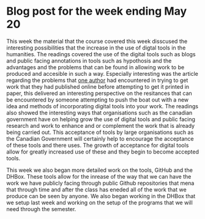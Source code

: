 # Blog post for the week ending May 20

This week the material that the course covered this week disscused the interesting possibilities that the increase in the use of digtal tools in the humanities. The readings covered the use of the digital tools such as blogs and public facing annotations in tools such as hypothosis and the advantages and the problems that can be found in allowing work to be produced and accesible in such a way. Especially interesting was the article regarding the problems that [one author](http://www.lotfortynine.org/2017/06/my-digital-publishing-update-nothing/) had encountered in trying to get work that they had published online before attempting to get it printed in paper, this delivered an interesting perspective on the resitances that can be encountered by someone attempting to push the boat out with a new idea and methods of incorporating digital tools into your work. The readings also showed the interesting ways that organisations such as the canadian government have on helping grow the use of digital tools and public facing research and work to enhance and or complement the work that is already being carried out. This acceptance of tools by large organisations such as the Canadian Government will certainly help to encourage the acceptance of these tools and there uses. The growth of acceptance for digital tools allow for greatly increased use of these and they begin to become accepted tools.  

This week we also began more detailed work on the tools, GitHub and the DHBox. These tools allow for the inrease of the way that we can have the work we have publicly facing through public Github repositories that mena that through time and after the class has eneded all of the work that we produce can be seen by anyone. We also began working in the DHBox that we setup last week and working on the setup of the programs that we will need through the semester. 
